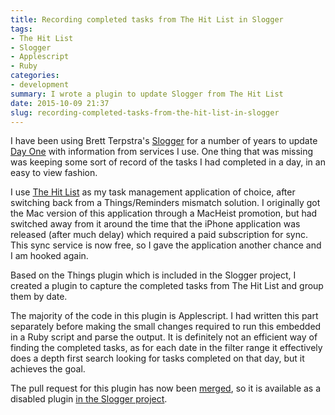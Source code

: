 ```yaml
---
title: Recording completed tasks from The Hit List in Slogger
tags:
- The Hit List
- Slogger
- Applescript
- Ruby
categories:
- development
summary: I wrote a plugin to update Slogger from The Hit List
date: 2015-10-09 21:37
slug: recording-completed-tasks-from-the-hit-list-in-slogger
---
```

I have been using Brett Terpstra's [Slogger][slogger] for a number of years to update [Day One][dayone] with information from services I use. One thing that was missing was keeping some sort of record of the tasks I had completed in a day, in an easy to view fashion.

<!--more-->

I use [The Hit List][thl] as my task management application of choice, after switching back from a Things/Reminders mismatch solution. I originally got the Mac version of this application through a MacHeist promotion, but had switched away from it around the time that the iPhone application was released (after much delay) which required a paid subscription for sync. This sync service is now free, so I gave the application another chance and I am hooked again.

Based on the Things plugin which is included in the Slogger project, I created a plugin to capture the completed tasks from The Hit List and group them by date. 

The majority of the code in this plugin is Applescript. I had written this part separately before making the small changes required to run this embedded in a Ruby script and parse the output. It is definitely not an efficient way of finding the completed tasks, as for each date in the filter range it effectively does a depth first search looking for tasks completed on that day, but it achieves the goal.



The pull request for this plugin has now been [merged][thl_pr], so it is available as a disabled plugin [in the Slogger project][thl_plugin]. 



[slogger]: http://brettterpstra.com/projects/slogger/ "Slogger - BrettTerpstra.com"
[dayone]: http://dayoneapp.com "Day One | A simple and elegant journal for iPhone, iPad, and Mac."
[thl]: http://www.karelia.com/products/the-hit-list/mac.html "The Hit List for Mac: Handles life’s little tasks & big projects"
[thl_pr]: https://github.com/ttscoff/Slogger/pull/387#event-430765755 "Pull Request 387"
[thl_plugin]: https://github.com/ttscoff/Slogger/blob/master/plugins_disabled/thehitlist.rb "thehitlist.rb in ttscoff/Slogger"
